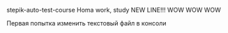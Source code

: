  stepik-auto-test-course
Homa work, study
NEW LINE!!! WOW WOW WOW 

Первая попытка изменить текстовый файл в консоли

